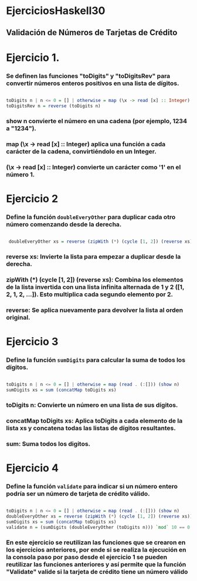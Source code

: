 # EjerciciosHaskell30


## Validación de Números de Tarjetas de Crédito

# Ejercicio 1. 
### Se definen las funciones "toDigits" y "toDigitsRev" para convertir números enteros positivos en una lista de dígitos.

```haskell

toDigits n | n <= 0 = [] | otherwise = map (\x -> read [x] :: Integer) (show n)
toDigitsRev n = reverse (toDigits n)

```
### show n convierte el número en una cadena (por ejemplo, 1234 a "1234").
### map (\x -> read [x] :: Integer) aplica una función a cada carácter de la cadena, convirtiéndolo en un Integer.
### (\x -> read [x] :: Integer) convierte un carácter como '1' en el número 1.

# Ejercicio 2
### Define la función `doubleEveryOther` para duplicar cada otro número comenzando desde la derecha.

``` haskell

 doubleEveryOther xs = reverse (zipWith (*) (cycle [1, 2]) (reverse xs))

```
### reverse xs: Invierte la lista para empezar a duplicar desde la derecha.
### zipWith (*) (cycle [1, 2]) (reverse xs): Combina los elementos de la lista invertida con una lista infinita alternada de 1 y 2 ([1, 2, 1, 2, ...]). Esto multiplica cada segundo elemento por 2.
### reverse: Se aplica nuevamente para devolver la lista al orden original.

# Ejercicio 3
### Define la función `sumDigits` para calcular la suma de todos los dígitos.

``` haskell

toDigits n | n <= 0 = [] | otherwise = map (read . (:[])) (show n)
sumDigits xs = sum (concatMap toDigits xs)

```
### toDigits n: Convierte un número en una lista de sus dígitos.
### concatMap toDigits xs: Aplica toDigits a cada elemento de la lista xs y concatena todas las listas de dígitos resultantes.
### sum: Suma todos los digitos.

# Ejercicio 4
### Define la función `validate` para indicar si un número entero podría ser un número de tarjeta de crédito válido.

``` haskell

toDigits n | n <= 0 = [] | otherwise = map (read . (:[])) (show n)
doubleEveryOther xs = reverse (zipWith (*) (cycle [1, 2]) (reverse xs))
sumDigits xs = sum (concatMap toDigits xs)
validate n = (sumDigits (doubleEveryOther (toDigits n))) `mod` 10 == 0


```
### En este ejercicio se reutilizan las funciones que se crearon en los ejercicios anteriores, por ende si se realiza la ejecución en la consola paso por paso desde el ejercicio 1 se pueden reutilizar las funciones anteriores y así permite que la función "Validate" valide si la tarjeta de crédito tiene un número válido
